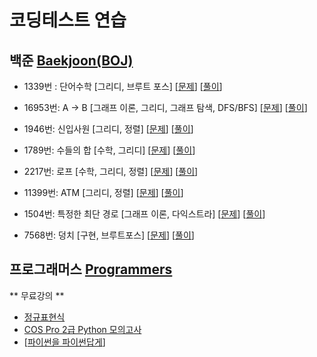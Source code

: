 # 코딩테스트 연습

## 백준 [Baekjoon(BOJ)](https://www.acmicpc.net/problem/tags)

- 1339번 : 단어수학 [그리디, 브루트 포스] [[문제](https://www.acmicpc.net/problem/1339)] [[풀이](https://velog.io/@joniekwon/Python-%EB%B0%B1%EC%A4%80-1339%EB%B2%88-%EB%8B%A8%EC%96%B4-%EC%88%98%ED%95%99)]

- 16953번: A → B [그래프 이론, 그리디, 그래프 탐색, DFS/BFS] [[문제](https://www.acmicpc.net/problem/16953)] [[풀이](https://velog.io/@joniekwon/Python-%EB%B0%B1%EC%A4%80-16953%EB%B2%88-A-B)]

- 1946번: 신입사원 [그리디, 정렬] [[문제](https://www.acmicpc.net/problem/1946)] [[풀이](https://velog.io/@joniekwon/Python-%EB%B0%B1%EC%A4%80-1946%EB%B2%88-%EC%8B%A0%EC%9E%85-%EC%82%AC%EC%9B%90)]

- 1789번: 수들의 합 [수학, 그리디] [[문제](https://www.acmicpc.net/problem/1789)] [[풀이](https://velog.io/@joniekwon/Python-%EB%B0%B1%EC%A4%80-1789%EB%B2%88-%EC%88%98%EB%93%A4%EC%9D%98-%ED%95%A9)]

- 2217번: 로프 [수학, 그리디, 정렬] [[문제](https://www.acmicpc.net/problem/2217)] [[풀이](https://velog.io/@joniekwon/Python-%EB%B0%B1%EC%A4%80-2217%EB%B2%88-%EB%A1%9C%ED%94%84)]

- 11399번: ATM [그리디, 정렬] [[문제](https://www.acmicpc.net/problem/11399)] [[풀이](https://velog.io/@joniekwon/Python-%EB%B0%B1%EC%A4%80-11399%EB%B2%88-ATM)]

- 1504번: 특정한 최단 경로 [그래프 이론, 다익스트라] [[문제](https://www.acmicpc.net/problem/1504)] [[풀이](https://velog.io/@joniekwon/Python-%EB%B0%B1%EC%A4%80-1504%EB%B2%88-%ED%8A%B9%EC%A0%95%ED%95%9C-%EC%B5%9C%EB%8B%A8-%EA%B2%BD%EB%A1%9C)]

- 7568번: 덩치 [구현, 브루트포스] [[문제](https://www.acmicpc.net/problem/7568)] [[풀이](https://velog.io/@joniekwon/Python-%EB%B0%B1%EC%A4%80-7568%EB%B2%88-%EB%8D%A9%EC%B9%98)]

## 프로그래머스 [Programmers](https://programmers.co.kr/learn/challenges)

** 무료강의 **
- [정규표현식](https://programmers.co.kr/learn/courses/11)
- [COS Pro 2급 Python 모의고사](https://programmers.co.kr/learn/courses/33)
- [[파이썬을 파이썬답게](https://programmers.co.kr/learn/courses/4008)]
